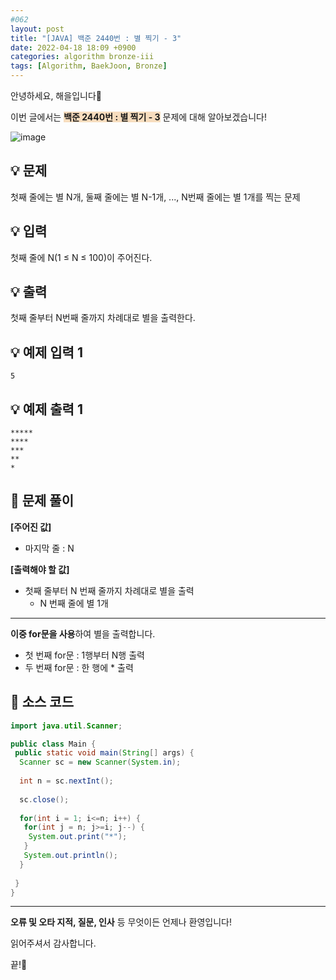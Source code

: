 ```yaml
---
#062
layout: post
title: "[JAVA] 백준 2440번 : 별 찍기 - 3"
date: 2022-04-18 18:09 +0900
categories: algorithm bronze-iii
tags: [Algorithm, BaekJoon, Bronze]
---
```


안녕하세요, 해을입니다🦖

이번 글에서는 <span style="background-color:#f7ddbe">**백준 2440번 : 별 찍기 - 3**</span> 문제에 대해 알아보겠습니다!

![image](https://user-images.githubusercontent.com/39720852/169769304-2e9dc273-4f8f-4074-bb1e-7f21fdead08a.png)

## 💡 문제

첫째 줄에는 별 N개, 둘째 줄에는 별 N-1개, ..., N번째 줄에는 별 1개를 찍는 문제

## 💡 입력

첫째 줄에 N(1 ≤ N ≤ 100)이 주어진다.

## 💡 출력

첫째 줄부터 N번째 줄까지 차례대로 별을 출력한다.

## 💡 예제 입력 1

```
5
```

## 💡 예제 출력 1

```
*****
****
***
**
*
```

## 🚩 문제 풀이

**[주어진 값]**

* 마지막 줄 : N

**[출력해야 할 값]**

* 첫째 줄부터 N 번째 줄까지 차례대로 별을 출력
  * N 번째 줄에 별 1개

---

**이중 for문을 사용**하여 별을 출력합니다.

* 첫 번째 for문 : 1행부터 N행 출력
* 두 번째 for문 : 한 행에 * 출력

## 🚩 소스 코드

``` java
import java.util.Scanner;

public class Main {
 public static void main(String[] args) {  
  Scanner sc = new Scanner(System.in);
  
  int n = sc.nextInt();
  
  sc.close();
  
  for(int i = 1; i<=n; i++) {
   for(int j = n; j>=i; j--) {
    System.out.print("*");
   }
   System.out.println();
  }
  
 }
}
```

---

**오류 및 오타 지적, 질문, 인사** 등 무엇이든 언제나 환영입니다!

읽어주셔서 감사합니다.

끝!🦕
